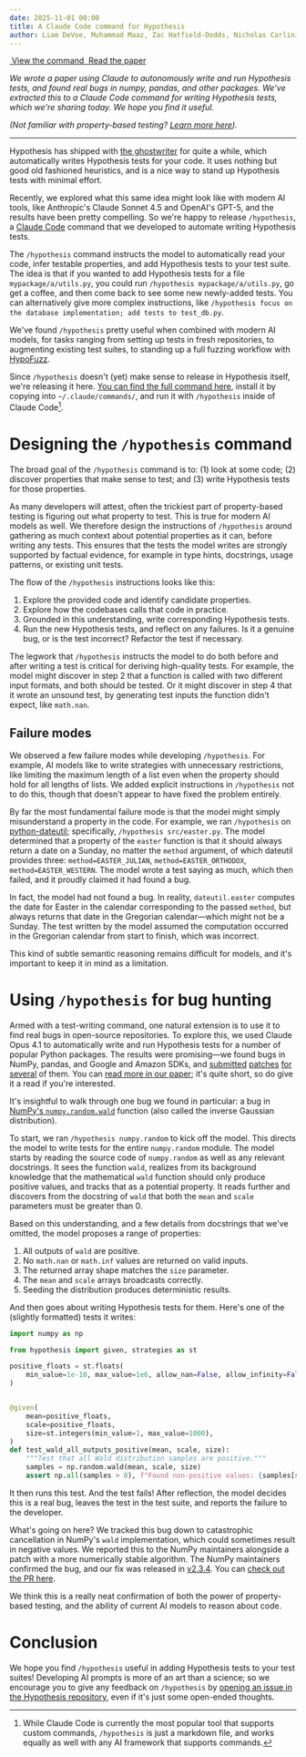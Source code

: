```yaml
---
date: 2025-11-01 00:00
title: A Claude Code command for Hypothesis
author: Liam DeVoe, Muhammad Maaz, Zac Hatfield-Dodds, Nicholas Carlini
---
```


<div class="cta-buttons">
  <a href="https://github.com/HypothesisWorks/hypothesis/blob/master/.claude/commands/hypothesis.md" class="cta-button">
    <img src="/theme/icon-code.svg" alt="" class="cta-icon">
    View the command
  </a>
  <a href="https://mmaaz-git.github.io/agentic-pbt-site/" class="cta-button">
    <img src="/theme/icon-paper.svg" alt="" class="cta-icon">
    Read the paper
  </a>
</div>

*We wrote a paper using Claude to autonomously write and run Hypothesis tests, and found real bugs in numpy, pandas, and other packages. We've extracted this to a Claude Code command for writing Hypothesis tests, which we're sharing today. We hope you find it useful.*

*(Not familiar with property-based testing? [Learn more here](https://increment.com/testing/in-praise-of-property-based-testing/)).*

---

Hypothesis has shipped with [the ghostwriter](https://hypothesis.readthedocs.io/en/latest/reference/integrations.html#ghostwriter) for quite a while, which automatically writes Hypothesis tests for your code. It uses nothing but good old fashioned heuristics, and is a nice way to stand up Hypothesis tests with minimal effort.

Recently, we explored what this same idea might look like with modern AI tools, like Anthropic's Claude Sonnet 4.5 and OpenAI's GPT-5, and the results have been pretty compelling. So we're happy to release `/hypothesis`, a [Claude Code](https://www.claude.com/product/claude-code) command that we developed to automate writing Hypothesis tests.

The `/hypothesis` command instructs the model to automatically read your code, infer testable properties, and add Hypothesis tests to your test suite. The idea is that if you wanted to add Hypothesis tests for a file `mypackage/a/utils.py`, you could run `/hypothesis mypackage/a/utils.py`, go get a coffee, and then come back to see some new newly-added tests. You can alternatively give more complex instructions, like `/hypothesis focus on the database implementation; add tests to test_db.py`.

We've found `/hypothesis` pretty useful when combined with modern AI models, for tasks ranging from setting up tests in fresh repositories, to augmenting existing test suites, to standing up a full fuzzing workflow with [HypoFuzz](https://hypofuzz.com/).

Since `/hypothesis` doesn't (yet) make sense to release in Hypothesis itself, we're releasing it here. [You can find the full command here](https://github.com/HypothesisWorks/hypothesis/blob/master/.claude/commands/hypothesis.md), install it by copying into `~/.claude/commands/`, and run it with `/hypothesis` inside of Claude Code[^1].

# Designing the `/hypothesis` command

The broad goal of the `/hypothesis` command is to: (1) look at some code; (2) discover properties that make sense to test; and (3) write Hypothesis tests for those properties.

As many developers will attest, often the trickiest part of property-based testing is figuring out what property to test. This is true for modern AI models as well. We therefore design the instructions of `/hypothesis` around gathering as much context about potential properties as it can, before writing any tests. This ensures that the tests the model writes are strongly supported by factual evidence, for example in type hints, docstrings, usage patterns, or existing unit tests.

The flow of the `/hypothesis` instructions looks like this:

1. Explore the provided code and identify candidate properties.
2. Explore how the codebases calls that code in practice.
3. Grounded in this understanding, write corresponding Hypothesis tests.
4. Run the new Hypothesis tests, and reflect on any failures. Is it a genuine bug, or is the test incorrect? Refactor the test if necessary.

The legwork that `/hypothesis` instructs the model to do both before and after writing a test is critical for deriving high-quality tests. For example, the model might discover in step 2 that a function is called with two different input formats, and both should be tested. Or it might discover in step 4 that it wrote an unsound test, by generating test inputs the function didn't expect, like `math.nan`.

## Failure modes

We observed a few failure modes while developing `/hypothesis`. For example, AI models like to write strategies with unnecessary restrictions, like limiting the maximum length of a list even when the property should hold for all lengths of lists. We added explicit instructions in `/hypothesis` not to do this, though that doesn't appear to have fixed the problem entirely.

By far the most fundamental failure mode is that the model might simply misunderstand a property in the code. For example, we ran `/hypothesis` on [python-dateutil](https://github.com/dateutil/dateutil); specifically, `/hypothesis src/easter.py`. The model determined that a property of the `easter` function is that it should always return a date on a Sunday, no matter the `method` argument, of which dateutil provides three: `method=EASTER_JULIAN`, `method=EASTER_ORTHODOX`, `method=EASTER_WESTERN`. The model wrote a test saying as much, which then failed, and it proudly claimed it had found a bug.

In fact, the model had not found a bug. In reality, `dateutil.easter` computes the date for Easter in the calendar corresponding to the passed `method`, but always returns that date in the Gregorian calendar—which might not be a Sunday. The test written by the model assumed the computation occurred in the Gregorian calendar from start to finish, which was incorrect.

This kind of subtle semantic reasoning remains difficult for models, and it's important to keep it in mind as a limitation.

# Using `/hypothesis` for bug hunting

Armed with a test-writing command, one natural extension is to use it to find real bugs in open-source repositories. To explore this, we used Claude Opus 4.1 to automatically write and run Hypothesis tests for a number of popular Python packages. The results were promising—we found bugs in NumPy, pandas, and Google and Amazon SDKs, and [submitted](https://github.com/numpy/numpy/pull/29609) [patches](https://github.com/aws-powertools/powertools-lambda-python/pull/7246) [for](https://github.com/aws-cloudformation/cloudformation-cli/pull/1106) [several](https://github.com/huggingface/tokenizers/pull/1853) of them. You can [read more in our paper](https://mmaaz-git.github.io/agentic-pbt-site/); it's quite short, so do give it a read if you're interested.

It's insightful to walk through one bug we found in particular: a bug in [NumPy's `numpy.random.wald`](https://numpy.org/doc/stable/reference/random/generated/numpy.random.wald.html) function (also called the inverse Gaussian distribution).

To start, we ran `/hypothesis numpy.random` to kick off the model. This directs the model to write tests for the entire `numpy.random` module. The model starts by reading the source code of `numpy.random` as well as any relevant docstrings. It sees the function `wald`, realizes from its background knowledge that the mathematical `wald` function should only produce positive values, and tracks that as a potential property. It reads further and discovers from the docstring of `wald` that both the `mean` and `scale` parameters must be greater than 0.

Based on this understanding, and a few details from docstrings that we've omitted, the model proposes a range of properties:

1. All outputs of `wald` are positive.
2. No `math.nan` or `math.inf` values are returned on valid inputs.
3. The returned array shape matches the `size` parameter.
4. The `mean` and `scale` arrays broadcasts correctly.
5. Seeding the distribution produces deterministic results.

And then goes about writing Hypothesis tests for them. Here's one of the (slightly formatted) tests it writes:

```python
import numpy as np

from hypothesis import given, strategies as st

positive_floats = st.floats(
    min_value=1e-10, max_value=1e6, allow_nan=False, allow_infinity=False
)


@given(
    mean=positive_floats,
    scale=positive_floats,
    size=st.integers(min_value=1, max_value=1000),
)
def test_wald_all_outputs_positive(mean, scale, size):
    """Test that all Wald distribution samples are positive."""
    samples = np.random.wald(mean, scale, size)
    assert np.all(samples > 0), f"Found non-positive values: {samples[samples <= 0]}"
```

It then runs this test. And the test fails! After reflection, the model decides this is a real bug, leaves the test in the test suite, and reports the failure to the developer.

What's going on here? We tracked this bug down to catastrophic cancellation in NumPy's `wald` implementation, which could sometimes result in negative values. We reported this to the NumPy maintainers alongside a patch with a more numerically stable algorithm. The NumPy maintainers confirmed the bug, and our fix was released in [v2.3.4](https://github.com/numpy/numpy/releases/tag/v2.3.4). You can [check out the PR here](https://github.com/numpy/numpy/pull/29609).

We think this is a really neat confirmation of both the power of property-based testing, and the ability of current AI models to reason about code.

# Conclusion

We hope you find `/hypothesis` useful in adding Hypothesis tests to your test suites! Developing AI prompts is more of an art than a science; so we encourage you to give any feedback on `/hypothesis` by [opening an issue in the Hypothesis repository](https://github.com/HypothesisWorks/hypothesis/issues/new), even if it's just some open-ended thoughts.

[^1]: While Claude Code is currently the most popular tool that supports custom commands, `/hypothesis` is just a markdown file, and works equally as well with any AI framework that supports commands.
